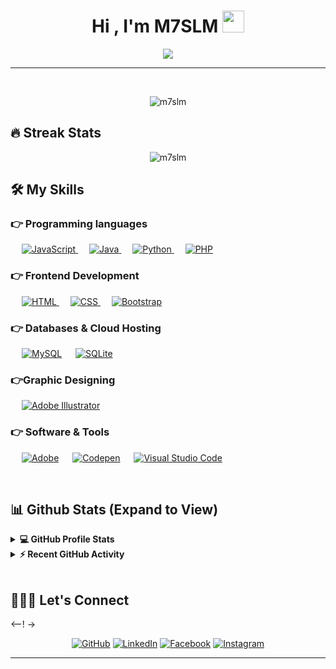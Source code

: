
<h1 align="center">Hi , I'm M7SLM <img src="https://media.giphy.com/media/hvRJCLFzcasrR4ia7z/giphy.gif" width="35"></h1>
<p align="center">
  <a href="https://github.com/DenverCoder1/readme-typing-svg"><img src="https://readme-typing-svg.herokuapp.com?lines=Computer+Science+Student;Full+Stack+Web+Developer;DS%20|%20AI%20|%20ML%20Enthusiast;Graphic%20Designer;Always%20learning%20new%20things&center=true&width=500&height=50"></a>
</p>
<hr/>
<!--
<h4 align="center">I am a Junior at Fr. CRCE pursuing B.E. in CSE. I like to Code, Design, Innovate and Experiment. I am an enthusiastic and a social person who loves to take up new challenges and learn new skills. I love meeting new people, exchanging ideas and spreading knowledge and positivity.</h4> -->
<br>
<p align="center"> <img src="https://komarev.com/ghpvc/?username=m7slm&label=Profile%20views&color=0e75b6&style=plastic" alt="m7slm" /> </p>

## 🔥 Streak Stats
<p align="center"><img src="https://github-readme-streak-stats.herokuapp.com/?user=m7slm&theme=dark" alt="m7slm"  /></p>


## 🛠️ My Skills

### 👉 Programming languages

<p align="left"> 
  &emsp;
  <a href="https://developer.mozilla.org/en-US/docs/Web/JavaScript" target="_blank"> 
     <img alt="JavaScript" src="https://img.shields.io/badge/JavaScript%20-%23F7DF1E.svg?logo=javascript&logoColor=black">
   </a>
  &emsp;
  <a href="https://www.java.com" target="_blank"> 
    <img alt="Java" src="https://img.shields.io/badge/Java-%23007396.svg?logo=java&logoColor=white">
  </a>
  &emsp;
   <a href="https://www.python.org" target="_blank">
    <img alt="Python" src="https://img.shields.io/badge/Python%20-%2314354C.svg?logo=python&logoColor=white">
  </a>
  &emsp;
  <a href="https://www.php.net/">
    <img alt="PHP" src="https://img.shields.io/badge/PHP-%23777BB4.svg?logo=php&logoColor=white"/>
  </a>
</p>

### 👉 Frontend Development
<p align="left"> 
  &emsp; 
  <a href="https://www.w3.org/html/" target="_blank"> 
   <img alt="HTML" src="https://img.shields.io/badge/HTML5%20-%23E34F26.svg?logo=html5&logoColor=white">
  </a>   
  &emsp;
  <a href="https://www.w3schools.com/css/" target="_blank">
    <img alt="CSS" src="https://img.shields.io/badge/CSS%20-%231572B6.svg?logo=css3&logoColor=white">
  </a> 
   &emsp;
  <a href="https://getbootstrap.com" target="_blank"> 
    <img alt="Bootstrap" src="https://img.shields.io/badge/Bootstrap-%23563D7C.svg?style=flat&logo=bootstrap&logoColor=white"/>
  </a>
</p>

### 👉 Databases & Cloud Hosting
<p align="left">
  &emsp;
    <a href="https://www.mysql.com/"><img alt="MySQL" src="https://img.shields.io/badge/MySQL-%2300f.svg?style=flat&llogo=mysql&logoColor=white"></a>
  &emsp;
    <a href="https://www.sqlite.org/"><img alt="SQLite" src ="https://img.shields.io/badge/sqlite-%2307405e.svg?style=flat&logo=sqlite&logoColor=white"/></a>
 </p>
  
### 👉Graphic Designing
<p align="left">
  &emsp;
   <a href="https://www.adobe.com/in/products/photoshop.html" target="_blank"> 
    <img alt="Adobe Illustrator" src="https://img.shields.io/badge/Adobe%20Photoshop-31A8FF.svg?style=flat&logo=adobeillustrator&logoColor=white"/>
  </a> 
 </p>

 ### 👉 Software & Tools
 
<p>
  &emsp;
    <a href="instagram.com/m7slm"><img alt="Adobe" src="https://img.shields.io/badge/Instagram-E4405F.svg?logo=adobe&logoColor=white"></a>
  &emsp;
    <a href="https://codepen.io/m7slm"><img alt="Codepen" src="https://img.shields.io/badge/Codepen-000000.svg?logo=codepen&logoColor=white"></a>
  &emsp;
    <a href="#"><img alt="Visual Studio Code" src="https://img.shields.io/badge/Visual%20Studio%20Code-0078d7.svg?logo=visual-studio-code&logoColor=white"></a>
</p>

<br/>

## 📊 Github Stats (Expand to View) 


<details> 
  <summary><b>💻 GitHub Profile Stats</b></summary>
  <br/>
  <p align="center">
    <a href="https://github.com/anuraghazra/github-readme-stats"><img alt="Candida's Github Stats" src="https://github-readme-stats.vercel.app/api?username=m7slm&show_icons=true&count_private=true&theme=algolia" height="192px"/></a>
<br/>
  &nbsp;
	  <img src="https://github-readme-stats.vercel.app/api/top-langs?username=m7slm&show_icons=true&locale=en&layout=compact&theme=algolia" alt="m7slm" height="192px"/>
  <br/>
  <b>Note:</b> Top languages is only a metric of the languages my public code consists of and doesn't reflect experience or skill level.
  </p>
</details>


<details>
  <summary><b>⚡ Recent GitHub Activity</b></summary>
  <br/>
   <a href="https://github.com/m7slm"><img alt="Candida's Activity Graph" src="https://activity-graph.herokuapp.com/graph?username=m7slm&custom_title=Candida%20Noronha's%20Contribution%20Graph&theme=react-dark" /></a>
  <br/>

</details>

<br/>

## 🙋🏻‍♂️ Let's Connect
<--! ->
<p align="center">
	<a href="https://github.com/m7slm"><img src="https://img.icons8.com/bubbles/50/000000/github.png" alt="GitHub"/></a>
	<a href="https://linkedin.com/in/mdkhomeri"><img src="https://img.icons8.com/bubbles/50/000000/linkedin.png" alt="LinkedIn"/></a>
	<a href="https://www.facebook.com/m7slm"><img src="https://img.icons8.com/bubbles/50/000000/facebook-new.png" alt="Facebook"/></a>
	<a href="https://instagram.com/m7slm"><img src="https://img.icons8.com/bubbles/50/000000/instagram.png" alt="Instagram"/></a>
	<!--<a href="https://www.youtube.com/channel/UC7V1Gm8V0kRLp_EHB8aDj2A"><img src="https://img.icons8.com/bubbles/50/000000/youtube.png" alt="Youtube"/></a>
	-->
</p>

<hr/>










